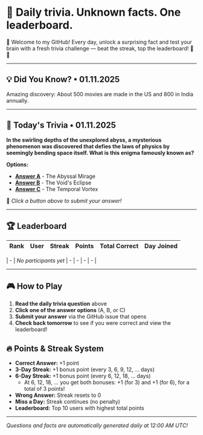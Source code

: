 
# 🧠 Daily trivia. Unknown facts. One leaderboard.

👋 Welcome to my GitHub! Every day, unlock a surprising fact and test your brain with a fresh trivia challenge — beat the streak, top the leaderboard! 🧠🔥

---

## 💡 Did You Know? • 01.11.2025

Amazing discovery: About 500 movies are made in the US and 800 in India annually.

---

## 🎯 Today's Trivia • 01.11.2025

**In the swirling depths of the unexplored abyss, a mysterious phenomenon was discovered that defies the laws of physics by seemingly bending space itself. What is this enigma famously known as?**

**Options:**
- **[Answer A](https://github.com/NotTo60/NotTo60/issues/new?title=Trivia+Answer+A&body=%F0%9F%8E%AF%20Just%20click%20%27Submit%20new%20issue%27%20to%20submit%20your%20answer%21%20No%20need%20to%20change%20anything%20else%20-%20your%20choice%20is%20already%20in%20the%20title%21%20%F0%9F%9A%80%0A%0A%2A%2AAnswer%3A%2A%2A%20The%20Abyssal%20Mirage%0A%0A%2A%2ATrivia%20Date%3A%2A%2A%202025-11-01)** - The Abyssal Mirage
- **[Answer B](https://github.com/NotTo60/NotTo60/issues/new?title=Trivia+Answer+B&body=%F0%9F%8E%AF%20Just%20click%20%27Submit%20new%20issue%27%20to%20submit%20your%20answer%21%20No%20need%20to%20change%20anything%20else%20-%20your%20choice%20is%20already%20in%20the%20title%21%20%F0%9F%9A%80%0A%0A%2A%2AAnswer%3A%2A%2A%20The%20Void%27s%20Eclipse%0A%0A%2A%2ATrivia%20Date%3A%2A%2A%202025-11-01)** - The Void's Eclipse
- **[Answer C](https://github.com/NotTo60/NotTo60/issues/new?title=Trivia+Answer+C&body=%F0%9F%8E%AF%20Just%20click%20%27Submit%20new%20issue%27%20to%20submit%20your%20answer%21%20No%20need%20to%20change%20anything%20else%20-%20your%20choice%20is%20already%20in%20the%20title%21%20%F0%9F%9A%80%0A%0A%2A%2AAnswer%3A%2A%2A%20The%20Temporal%20Vortex%0A%0A%2A%2ATrivia%20Date%3A%2A%2A%202025-11-01)** - The Temporal Vortex

📝 *Click a button above to submit your answer!*

---

## 🏆 Leaderboard

| Rank | User | Streak | Points | Total Correct | Day Joined |
|------|------|--------|--------|---------------|------------|

| - | *No participants yet* | - | - | - | - |

---



## 🎮 How to Play

1. **Read the daily trivia question** above
2. **Click one of the answer options** (A, B, or C)
3. **Submit your answer** via the GitHub issue that opens
4. **Check back tomorrow** to see if you were correct and view the leaderboard!


## 🔥 Points & Streak System

- **Correct Answer:** +1 point
- **3-Day Streak:** +1 bonus point (every 3, 6, 9, 12, ... days)
- **6-Day Streak:** +1 bonus point (every 6, 12, 18, ... days)
  - At 6, 12, 18, ... you get both bonuses: +1 (for 3) and +1 (for 6), for a total of 3 points!
- **Wrong Answer:** Streak resets to 0
- **Miss a Day:** Streak continues (no penalty)
- **Leaderboard:** Top 10 users with highest total points
---


*Questions and facts are automatically generated daily at 12:00 AM UTC!*
